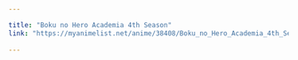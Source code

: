 ```yaml
---

title: "Boku no Hero Academia 4th Season"
link: "https://myanimelist.net/anime/38408/Boku_no_Hero_Academia_4th_Season"
 
---
```

